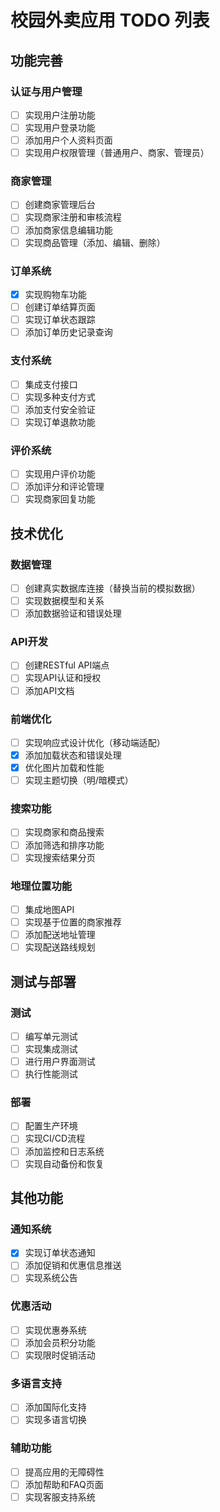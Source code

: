 # 校园外卖应用 TODO 列表

## 功能完善

### 认证与用户管理
- [ ] 实现用户注册功能
- [ ] 实现用户登录功能
- [ ] 添加用户个人资料页面
- [ ] 实现用户权限管理（普通用户、商家、管理员）

### 商家管理
- [ ] 创建商家管理后台
- [ ] 实现商家注册和审核流程
- [ ] 添加商家信息编辑功能
- [ ] 实现商品管理（添加、编辑、删除）

### 订单系统
- [x] 实现购物车功能
- [ ] 创建订单结算页面
- [ ] 实现订单状态跟踪
- [ ] 添加订单历史记录查询

### 支付系统
- [ ] 集成支付接口
- [ ] 实现多种支付方式
- [ ] 添加支付安全验证
- [ ] 实现订单退款功能

### 评价系统
- [ ] 实现用户评价功能
- [ ] 添加评分和评论管理
- [ ] 实现商家回复功能

## 技术优化

### 数据管理
- [ ] 创建真实数据库连接（替换当前的模拟数据）
- [ ] 实现数据模型和关系
- [ ] 添加数据验证和错误处理

### API开发
- [ ] 创建RESTful API端点
- [ ] 实现API认证和授权
- [ ] 添加API文档

### 前端优化
- [ ] 实现响应式设计优化（移动端适配）
- [x] 添加加载状态和错误处理
- [x] 优化图片加载和性能
- [ ] 实现主题切换（明/暗模式）

### 搜索功能
- [ ] 实现商家和商品搜索
- [ ] 添加筛选和排序功能
- [ ] 实现搜索结果分页

### 地理位置功能
- [ ] 集成地图API
- [ ] 实现基于位置的商家推荐
- [ ] 添加配送地址管理
- [ ] 实现配送路线规划

## 测试与部署

### 测试
- [ ] 编写单元测试
- [ ] 实现集成测试
- [ ] 进行用户界面测试
- [ ] 执行性能测试

### 部署
- [ ] 配置生产环境
- [ ] 实现CI/CD流程
- [ ] 添加监控和日志系统
- [ ] 实现自动备份和恢复

## 其他功能

### 通知系统
- [x] 实现订单状态通知
- [ ] 添加促销和优惠信息推送
- [ ] 实现系统公告

### 优惠活动
- [ ] 实现优惠券系统
- [ ] 添加会员积分功能
- [ ] 实现限时促销活动

### 多语言支持
- [ ] 添加国际化支持
- [ ] 实现多语言切换

### 辅助功能
- [ ] 提高应用的无障碍性
- [ ] 添加帮助和FAQ页面
- [ ] 实现客服支持系统 
